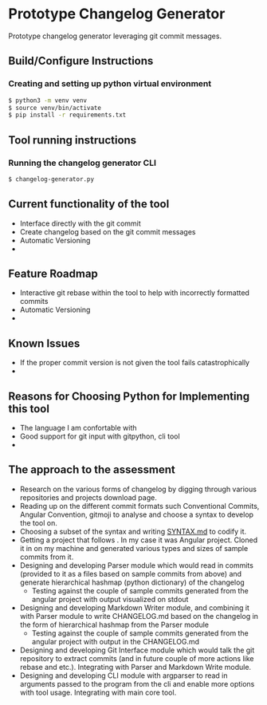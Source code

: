 # Prototype Changelog Generator
Prototype changelog generator leveraging git commit messages.
## Build/Configure Instructions
### Creating and setting up python virtual environment
```bash
$ python3 -m venv venv
$ source venv/bin/activate
$ pip install -r requirements.txt
```
## Tool running instructions
### Running the changelog generator CLI
```bash
$ changelog-generator.py
```
## Current functionality of the tool
* Interface directly with the git commit
* Create changelog based on the git commit messages
* Automatic Versioning
* 

## Feature Roadmap
* Interactive git rebase within the tool to help with incorrectly formatted commits
* Automatic Versioning
* 

## Known Issues
* If the proper commit version is not given the tool fails catastrophically
* 

## Reasons for Choosing Python for Implementing this tool
* The language I am confortable with
* Good support for git input with gitpython, cli tool
* 

## The approach to the assessment
* Research on the various forms of changelog by digging through various repositories and projects download page.
* Reading up on the different commit formats such Conventional Commits, Angular Convention, gitmoji to analyse and choose a syntax to develop the tool on. 
* Choosing a subset of the syntax and writing [SYNTAX.md](./SYNTAX.md) to codify it.
* Getting a project that follows . In my case it was Angular project. Cloned it in on my machine and generated various types and sizes of sample commits from it.
* Designing and developing Parser module which would read in commits (provided to it as a files based on sample commits from above) and generate hierarchical hashmap (python dictionary) of the changelog
    * Testing against the couple of sample commits generated from the angular project with output visualized on stdout
* Designing and developing Markdown Writer module, and combining it with Parser module to write CHANGELOG.md based on the changelog in the form of hierarchical hashmap from the Parser module
    * Testing against the couple of sample commits generated from the angular project with output in the CHANGELOG.md
* Designing and developing Git Interface module which would talk the git repository to extract commits (and in future couple of more actions like rebase and etc.). Integrating with Parser and Markdown Write module.
* Designing and developing CLI module with argparser to read in arguments passed to the program from the cli and enable more options with tool usage. Integrating with main core tool.


